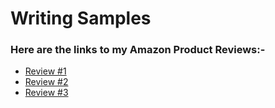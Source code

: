 # Writing Samples

### Here are the links to my Amazon Product Reviews:-
  * [Review #1](https://www.amazon.in/gp/customer-reviews/RY21HDTK7P120?ref=pf_ov_at_pdctrvw_srp)
  * [Review #2](https://www.amazon.in/gp/customer-reviews/R3JPUTBPQ109KG?ref=pf_ov_at_pdctrvw_srp)
  * [Review #3](https://www.amazon.in/gp/customer-reviews/R2DH5Y9EI9MFFQ?ref=pf_ov_at_pdctrvw_srp)
